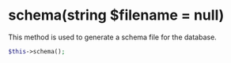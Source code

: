 # schema(string $filename = null)
This method is used to generate a schema file for the database.

```php
$this->schema();
```
